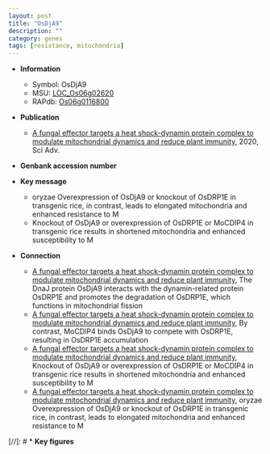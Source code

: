 ```yaml
---
layout: post
title: "OsDjA9"
description: ""
category: genes
tags: [resistance, mitochondria]
---
```


* **Information**  
    + Symbol: OsDjA9  
    + MSU: [LOC_Os06g02620](http://rice.plantbiology.msu.edu/cgi-bin/ORF_infopage.cgi?orf=LOC_Os06g02620)  
    + RAPdb: [Os06g0116800](http://rapdb.dna.affrc.go.jp/viewer/gbrowse_details/irgsp1?name=Os06g0116800)  

* **Publication**  
    + [A fungal effector targets a heat shock-dynamin protein complex to modulate mitochondrial dynamics and reduce plant immunity](http://www.ncbi.nlm.nih.gov/pubmed?term=A+fungal+effector+targets+a+heat+shock-dynamin+protein+complex+to+modulate+mitochondrial+dynamics+and+reduce+plant+immunity%5BTitle%5D), 2020, Sci Adv.

* **Genbank accession number**  

* **Key message**  
    + oryzae Overexpression of OsDjA9 or knockout of OsDRP1E in transgenic rice, in contrast, leads to elongated mitochondria and enhanced resistance to M
    + Knockout of OsDjA9 or overexpression of OsDRP1E or MoCDIP4 in transgenic rice results in shortened mitochondria and enhanced susceptibility to M

* **Connection**  
    + [A fungal effector targets a heat shock-dynamin protein complex to modulate mitochondrial dynamics and reduce plant immunity](http://www.ncbi.nlm.nih.gov/pubmed?term=A+fungal+effector+targets+a+heat+shock-dynamin+protein+complex+to+modulate+mitochondrial+dynamics+and+reduce+plant+immunity%5BTitle%5D),  The DnaJ protein OsDjA9 interacts with the dynamin-related protein OsDRP1E and promotes the degradation of OsDRP1E, which functions in mitochondrial fission
    + [A fungal effector targets a heat shock-dynamin protein complex to modulate mitochondrial dynamics and reduce plant immunity](http://www.ncbi.nlm.nih.gov/pubmed?term=A+fungal+effector+targets+a+heat+shock-dynamin+protein+complex+to+modulate+mitochondrial+dynamics+and+reduce+plant+immunity%5BTitle%5D),  By contrast, MoCDIP4 binds OsDjA9 to compete with OsDRP1E, resulting in OsDRP1E accumulation
    + [A fungal effector targets a heat shock-dynamin protein complex to modulate mitochondrial dynamics and reduce plant immunity](http://www.ncbi.nlm.nih.gov/pubmed?term=A+fungal+effector+targets+a+heat+shock-dynamin+protein+complex+to+modulate+mitochondrial+dynamics+and+reduce+plant+immunity%5BTitle%5D),  Knockout of OsDjA9 or overexpression of OsDRP1E or MoCDIP4 in transgenic rice results in shortened mitochondria and enhanced susceptibility to M
    + [A fungal effector targets a heat shock-dynamin protein complex to modulate mitochondrial dynamics and reduce plant immunity](http://www.ncbi.nlm.nih.gov/pubmed?term=A+fungal+effector+targets+a+heat+shock-dynamin+protein+complex+to+modulate+mitochondrial+dynamics+and+reduce+plant+immunity%5BTitle%5D),  oryzae Overexpression of OsDjA9 or knockout of OsDRP1E in transgenic rice, in contrast, leads to elongated mitochondria and enhanced resistance to M

[//]: # * **Key figures**  


